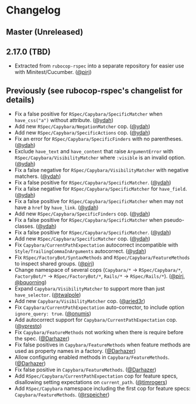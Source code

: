 # Changelog

## Master (Unreleased)

## 2.17.0 (TBD)

- Extracted from `rubocop-rspec` into a separate repository for easier use with Minitest/Cucumber. ([@pirj])

## Previously (see rubocop-rspec's changelist for details)

- Fix a false positive for `RSpec/Capybara/SpecificMatcher` when `have_css("a")` without attribute. ([@ydah])
- Add new `RSpec/Capybara/NegationMatcher` cop. ([@ydah])
- Add new `RSpec/Capybara/SpecificActions` cop. ([@ydah])
- Fix an error for `RSpec/Capybara/SpecificFinders` with no parentheses. ([@ydah])
- Exclude `have_text` and `have_content` that raise `ArgumentError` with `RSpec/Capybara/VisibilityMatcher` where `:visible` is an invalid option. ([@ydah])
- Fix a false negative for `RSpec/Capybara/VisibilityMatcher` with negative matchers. ([@ydah])
- Fix a false positive for `RSpec/Capybara/SpecificMatcher`. ([@ydah])
- Fix a false negative for `RSpec/Capybara/SpecificMatcher` for `have_field`. ([@ydah])
- Fix a false positive for `RSpec/Capybara/SpecificMatcher` when may not have a `href` by `have_link`. ([@ydah])
- Add new `RSpec/Capybara/SpecificFinders` cop. ([@ydah])
- Fix a false positive for `RSpec/Capybara/SpecificMatcher` when pseudo-classes. ([@ydah])
- Fix a false positive for `RSpec/Capybara/SpecificMatcher`. ([@ydah])
- Add new `RSpec/Capybara/SpecificMatcher` cop. ([@ydah])
- Fix `Capybara/CurrentPathExpectation` autocorrect incompatible with `Style/TrailingCommaInArguments` autocorrect. ([@ydah])
- Fix `RSpec/FactoryBot/SyntaxMethods` and `RSpec/Capybara/FeatureMethods` to inspect shared groups. ([@pirj])
- Change namespace of several cops (`Capybara/*` -> `RSpec/Capybara/*`, `FactoryBot/*` -> `RSpec/FactoryBot/*`, `Rails/*` -> `RSpec/Rails/*`). ([@pirj], [@bquorning])
- Expand `Capybara/VisibilityMatcher` to support more than just `have_selector`. ([@twalpole])
- Add new `Capybara/VisibilityMatcher` cop. ([@aried3r])
- Fix `Capybara/CurrentPathExpectation` auto-corrector, to include option `ignore_query: true`. ([@onumis])
- Add autocorrect support for `Capybara/CurrentPathExpectation` cop. ([@ypresto])
- Fix `Capybara/FeatureMethods` not working when there is require before the spec. ([@Darhazer])
- Fix false positives in `Capybara/FeatureMethods` when feature methods are used as property names in a factory. ([@Darhazer])
- Allow configuring enabled methods in `Capybara/FeatureMethods`. ([@Darhazer])
- Fix false positive in `Capybara/FeatureMethods`. ([@Darhazer])
- Add `RSpec/Capybara/CurrentPathExpectation` cop for feature specs, disallowing setting expectations on `current_path`. ([@timrogers])
- Add `RSpec/Capybara` namespace including the first cop for feature specs: `Capybara/FeatureMethods`. ([@rspeicher])

<!-- Contributors (alphabetically) -->

[@aried3r]: https://github.com/aried3r
[@bquorning]: https://github.com/bquorning
[@darhazer]: https://github.com/Darhazer
[@onumis]: https://github.com/onumis
[@pirj]: https://github.com/pirj
[@rspeicher]: https://github.com/rspeicher
[@timrogers]: https://github.com/timrogers
[@twalpole]: https://github.com/twalpole
[@ydah]: https://github.com/ydah
[@ypresto]: https://github.com/ypresto
